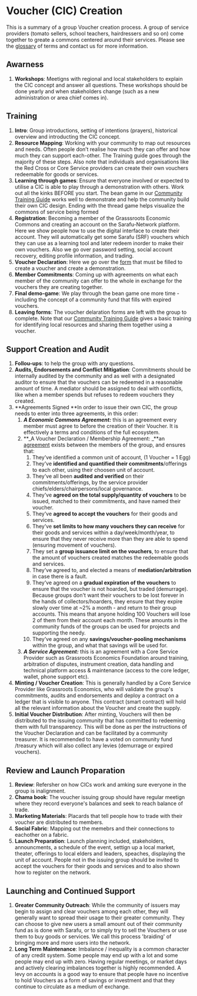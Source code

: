 # Voucher (CIC) Creation

This is a summary of a group Voucher creation process. A group of service providers (tomato sellers, school teachers, hairdressers and so on) come together to greate a commons centered around their services. Please see the [glossary](/edu/glossary/) of terms and contact us for more information.

## Awarness
1. **Workshops**: Meetigns with regional and local stakeholders to explain the CIC concept and answer all questions. These workshops should be done yearly and when stakeholders change (such as a new administration or area chief comes in).

## Training
1. **Intro**: Group introductions, setting of intentions (prayers), historical overview and introducting the CIC concept.
2. **Resource Mapping**: Working with your community to map out resources and needs. Often people don’t realise how much they can offer and how much they can support each-other. The Training guide goes through the majority of these steps. Also note that individuals and organisations like the Red Cross or Core Service providers can create their own vouchers redeemable for goods or services.
3. **Learning through games**: Ensure that everyone involved or expected to utilise a CIC is able to play through a demonstration with others. Work out all the kinks BEFORE you start. The bean game in our [Community Training Guide](/edu/training/) works well to demonstrate and help the community build their own CIC design. Ending with the thread game helps visualize the commons of service being formed
4. **Registration**: Becoming a member of the Grasssroots Economic Commons and creating an account on the Sarafu-Network platform. Here we show people how to use the digital interface to create their account. They will automatically get some Sarafu (SRF) vouchers which they can use as a learning tool and later redeem inorder to make their own vouchers. Also we go over password setting, social account recovery, editing profile information, and trading.
5. **Voucher Declaration**: Here we go over the [form](/commons/voucher/) that must be filled to create a voucher and create a demonstration. 
6. **Member Commitments**: Coming up with agreements on what each member of the community can offer to the whole in exchange for the vouchers they are creating together.
7. **Final demo-game**: We play through the bean game one more time - including the concept of a community fund that fills with expired vouchers.
8. **Leaving forms**: The voucher delaration forms are left with the group to complete. Note that our [Community Training Guide](/edu/training/) gives a basic training for identifying local resources and sharing them together using a voucher.


## Support Creation and Audit
1. **Follou-ups**: to help the group with any questions.
2. **Audits, Endorsements and Conflict Mitigation**: Commitments should be internally audited by the community and as well with a designated auditor to ensure that the vouchers can be redeemed in a reasonable amount of time. A mediator should be assigned to deal with conflicts, like when a member spends but refuses to redeem vouchers they created.
3. **Agreements Signed **In order to issue their own CIC, the group needs to enter into three agreements, in this order:
    1. **_A Economic Commons Agreement:_** this is an agreement every member must agree to before the creation of their Voucher. It is effectively a terms and conditions of the full ecosystem.
    2. **_A Voucher Declaration / Membership Agreement: _**an [agreement](/commons/voucher/) exists between the members of the group, and ensures that:
        1. They’ve identified a common unit of account, (1 Voucher = 1 Egg)
        2. They’ve **identified and quantified their commitments**/offerings to each other, using their choosen unit of account.
        3. They’ve all been **audited and verified** on their commitments/offerings, by the service provider chiefs/elders/chairpersons/local governance.
        4. They’ve **agreed on the total supply/quantity of vouchers** to be issued, matched to their commitments, and have named their voucher.
        5. They’ve **agreed to accept the vouchers** for their goods and services.
        6. They’ve **set limits to how many vouchers they can receive** for their goods and services within a day/week/month/year, to ensure that they never receive more than they are able to spend (ensuring movement of vouchers).
        6. They set a **group issuance limit on the vouchers**, to ensure that the amount of vouchers created matches the redeemable goods and services.
        7. They’ve agreed to, and elected a means of **mediation/arbitration** in case there is a fault.
        8. They’ve agreed on a **gradual expiration of the vouchers** to ensure that the voucher is not hoarded, but traded (demurrage). Because groups don't want their vouchers to be lost forever in the hands of collectors/hoarders, they ensure that they expire slowly over time at ~2% a month - and return to their group accounts. This means that anyone holding 100 Vouchers will lose 2 of them from their account each month. These amounts in the community funds of the groups can be used for projects and supporting the needy.
        9. They’ve agreed on any **savings/voucher-pooling mechanisms** within the group, and what that savings will be used for.
    3. **_A Service Agreement:_** this is an agreement with a Core Service Provider such as Grassroots Economics Foundation around training, arbitration of disputes, instrument creation, data handling and technical platform access & maintenance (access to the core ledger, wallet, phone support etc).
4. **Minting / Voucher Creation**: This is generally handled by a Core Service Provider like Grassroots Economics, who will validate the group's commitments, audits and endorsements and deploy a contract on a ledger that is visible to anyone. This contract (smart contract) will hold all the relevant information about the Voucher and create the supply.
5. **Initial Voucher Distribution**: After minting, Vouchers will then be distributed to the issuing community that has committed to redeeming them with full transparency. This will be done as per the instructions of the Voucher Declaration and can be facilitated by a community treasurer. It is recommended to have a voted on community fund /treasury which will also collect any levies (demurrage or expired vouchers).

## Review and Launch Proparation
1. **Review**: Refersher on how CICs work and amking sure everyone in the group is inalignment.
2. **Chama book**: The voucher issuing group should have regular meetign where they record everyone's balances and seek to reach balance of trade.
3. **Marketing Materials**: Placards that tell people how to trade with their voucher are distributed to members.
4. **Social Fabric**: Mapping out the memebrs and their connections to eachother on a fabric. 
5. **Launch Preparation**: Launch planning included, stakeholders, announcments, a schedule of the event, settign up a local market, theater, offerings to local elders and leaders, speaches, displaying the unit of account. People not in the issuing group should be invited to accept the vouchers for their goods and services and to also shown how to register on the network.

## Launching and Continued Support ##
1. **Greater Community Outreach**: While the community of issuers may begin to assign and clear vouchers among each other, they will generally want to spread their usage to their greater community. They can choose to give new users a small amount out of their community fund as is done with Sarafu, or to simply try to sell the Vouchers or use them to buy goods or services. We call this process 'braiding' of bringing more and more users into the network.
2. **Long Term Maintenance**: Imbalance / inequality is a common character of any credit system. Some people may end up with a lot and some people may end up with zero. Having regular meetings, or market days and actively clearing imbalances together is highly recommended. A levy on accounts is a good way to ensure that people have no incentive to hold Vouchers as a form of savings or investment and that they continue to circulate as a medium of exchange.
